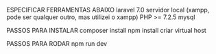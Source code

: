 ESPECIFICAR FERRAMENTAS ABAIXO
laravel 7.0
servidor local (xampp, pode ser qualquer outro, mas utilizei o xampp)
PHP >= 7.2.5
mysql

PASSOS PARA INSTALAR
composer install
npm install
criar virtual host

PASSOS PARA RODAR
npm run dev